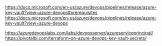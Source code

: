 https://docs.microsoft.com/en-us/azure/devops/pipelines/release/azure-key-vault?view=azure-devops#prerequisites
https://docs.microsoft.com/en-us/azure/devops/pipelines/release/azure-key-vault?view=azure-devops

https://azuredevopslabs.com/labs/devopsserver/azureserviceprincipal/
https://pivotalbi.com/terraform-on-azure-devops-key-vault-secrets/


